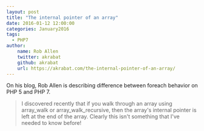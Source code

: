 ```yaml
---
layout: post
title: "The internal pointer of an array"
date: 2016-01-12 12:00:00
categories: January2016
tags:
  - PHP7
author:
    name: Rob Allen
    twitter: akrabat
    github: akrabat
    url: https://akrabat.com/the-internal-pointer-of-an-array/
---
```


On his blog, Rob Allen is describing difference between foreach behavior on PHP 5 and PHP 7.

> I discovered recently that if you walk through an array using array_walk or array_walk_recursive, then the array's internal pointer is left at the end of the array. Clearly this isn't something that I've needed to know before!